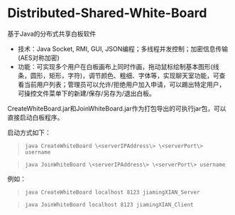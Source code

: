 # Distributed-Shared-White-Board
基于Java的分布式共享白板软件

* 技术：Java Socket, RMI, GUI, JSON编程；多线程并发控制；加密信息传输(AES对称加密)
* 功能：可实现多个用户在白板画布上同时作画，拖动鼠标绘制基本图形(线条，圆形，矩形，字符)，调节颜色、粗细、字体等，实现聊天室功能，可查看当前用户列表；管理员可以允许/拒绝用户加入申请，可以踢出特定用户，可操控文件菜单下的新建/保存/另存为/退出白板。


CreateWhiteBoard.jar和JoinWhiteBoard.jar作为打包导出的可执行jar包，可以直接启动白板程序。

启动方式如下：

> ```java CreateWhiteBoard \<serverIPAddress\> \<serverPort\> username```

> ```java JoinWhiteBoard \<serverIPAddress\> \<serverPort\> username```

例如：
> ```java CreateWhiteBoard localhost 8123 jiamingXIAN_Server```


> ```java JoinWhiteBoard localhost 8123 jiamingXIAN_Client```

